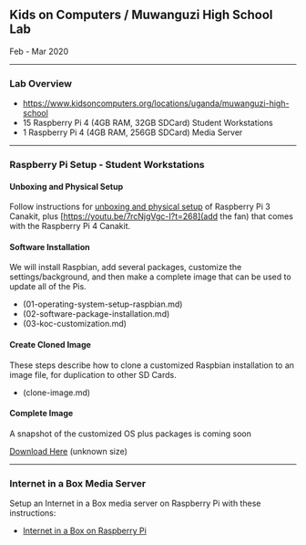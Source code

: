 ## Kids on Computers / Muwanguzi High School Lab

Feb - Mar 2020

---

### Lab Overview

- https://www.kidsoncomputers.org/locations/uganda/muwanguzi-high-school
- 15 Raspberry Pi 4 (4GB RAM, 32GB SDCard) Student Workstations
- 1 Raspberry Pi 4 (4GB RAM, 256GB SDCard) Media Server

---

### Raspberry Pi Setup - Student Workstations

#### Unboxing and Physical Setup

Follow instructions for [unboxing and physical setup](../../2019/unboxing-and-physical-setup.md) of Raspberry Pi 3 Canakit, plus [https://youtu.be/7rcNjgVgc-I?t=268](add the fan) that comes with the Raspberry Pi 4 Canakit.

#### Software Installation

We will install Raspbian, add several packages, customize the settings/background, and then make a complete image that can be used to update all of the Pis.

- (01-operating-system-setup-raspbian.md)
- (02-software-package-installation.md)
- (03-koc-customization.md)

#### Create Cloned Image

These steps describe how to clone a customized Raspbian installation to an image file, for duplication to other SD Cards.

- (clone-image.md)

#### Complete Image

A snapshot of the customized OS plus packages is coming soon

[Download Here](https://www.kidsoncomputers.org/data/projects/Uganda2020/) (unknown size)

---

### Internet in a Box Media Server

Setup an Internet in a Box media server on Raspberry Pi with these instructions:

- [Internet in a Box on Raspberry Pi](iiab-setup.md)
